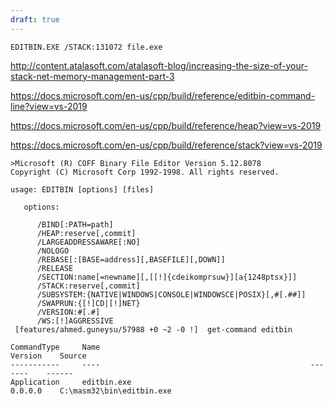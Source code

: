 ```yaml
---
draft: true
---
```



```
EDITBIN.EXE /STACK:131072 file.exe
```

http://content.atalasoft.com/atalasoft-blog/increasing-the-size-of-your-stack-net-memory-management-part-3

https://docs.microsoft.com/en-us/cpp/build/reference/editbin-command-line?view=vs-2019

https://docs.microsoft.com/en-us/cpp/build/reference/heap?view=vs-2019

https://docs.microsoft.com/en-us/cpp/build/reference/stack?view=vs-2019

```
>Microsoft (R) COFF Binary File Editor Version 5.12.8078
Copyright (C) Microsoft Corp 1992-1998. All rights reserved.

usage: EDITBIN [options] [files]

   options:

      /BIND[:PATH=path]
      /HEAP:reserve[,commit]
      /LARGEADDRESSAWARE[:NO]
      /NOLOGO
      /REBASE[:[BASE=address][,BASEFILE][,DOWN]]
      /RELEASE
      /SECTION:name[=newname][,[[!]{cdeikomprsuw}][a{1248ptsx}]]
      /STACK:reserve[,commit]
      /SUBSYSTEM:{NATIVE|WINDOWS|CONSOLE|WINDOWSCE|POSIX}[,#[.##]]
      /SWAPRUN:{[!]CD|[!]NET}
      /VERSION:#[.#]
      /WS:[!]AGGRESSIVE
 [features/ahmed.guneysu/57988 +0 ~2 -0 !]  get-command editbin

CommandType     Name                                               Version    Source
-----------     ----                                               -------    ------
Application     editbin.exe                                        0.0.0.0    C:\masm32\bin\editbin.exe
```
